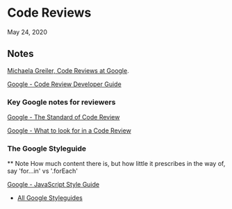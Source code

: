# Code Reviews

May 24, 2020

## Notes

[Michaela Greiler, Code Reviews at Google](https://www.michaelagreiler.com/code-reviews-at-google/).

[Google - Code Review Developer Guide](https://google.github.io/eng-practices/review/)


  ### Key Google notes for reviewers

  [Google - The Standard of Code Review](https://google.github.io/eng-practices/review/reviewer/standard.html)

  [Google - What to look for in a Code Review](https://google.github.io/eng-practices/review/reviewer/looking-for.html)

  
  ### The Google Styleguide

  ** Note How much content there is, but how little it prescribes in the way of, say 'for...in' vs '.forEach'

  [Google -  JavaScript Style Guide](https://google.github.io/styleguide/jsguide.html)


  * [All Google Styleguides](http://google.github.io/styleguide/)

